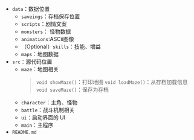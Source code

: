 - `data`：数据位置
    - `saveings`：存档保存位置
    - `scripts`：剧情文案
    - `monsters`： 怪物数据
    - `animations`:ASCii图像
    - （Optional）`skills`：技能、增益
    - `maps`：地图数据
- `src`：源代码位置
    - `maze`：地图相关
        > `void showMaze()`：打印地图
        > `void loadMaze()`：从存档加载信息
        > `void saveMaze()`：保存为存档
    - `character`：主角、怪物
    - `battle`：战斗机制相关
    - `ui`：启动界面的 UI
    - `main`：主程序
- `README.md`
